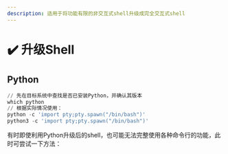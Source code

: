 ```yaml
---
description: 适用于将功能有限的非交互式shell升级成完全交互式shell
---
```


# ✔️ 升级Shell

## Python

```python
// 先在目标系统中查找是否已安装Python，并确认其版本
which python
// 根据实际情况使用：
python -c 'import pty;pty.spawn("/bin/bash")'
python3 -c 'import pty;pty.spawn("/bin/bash")'
```

有时即使利用Python升级后的shell，也可能无法完整使用各种命令行的功能，此时可尝试一下方法：




